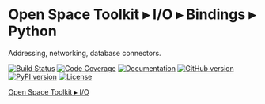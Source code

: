 # Open Space Toolkit ▸ I/O ▸ Bindings ▸ Python

Addressing, networking, database connectors.

[![Build Status](https://travis-ci.com/open-space-collective/open-space-toolkit-io.svg?branch=master)](https://travis-ci.com/open-space-collective/open-space-toolkit-io)
[![Code Coverage](https://codecov.io/gh/open-space-collective/open-space-toolkit-io/branch/master/graph/badge.svg)](https://codecov.io/gh/open-space-collective/open-space-toolkit-io)
[![Documentation](https://img.shields.io/readthedocs/pip/stable.svg)](https://open-space-collective.github.io/open-space-toolkit-io)
[![GitHub version](https://badge.fury.io/gh/open-space-collective%2Fopen-space-toolkit-io.svg)](https://badge.fury.io/gh/open-space-collective%2Fopen-space-toolkit-io)
[![PyPI version](https://badge.fury.io/py/LibraryIOPy.svg)](https://badge.fury.io/py/LibraryIOPy)
[![License](https://img.shields.io/badge/License-Apache%202.0-blue.svg)](https://opensource.org/licenses/Apache-2.0)

[Open Space Toolkit ▸ I/O](https://github.com/open-space-collective/open-space-toolkit-io)
